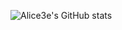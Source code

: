 ![Alice3e's GitHub stats](https://github-readme-stats.vercel.app/api?username=alice3e&show_icons=true&theme=nightowl)
